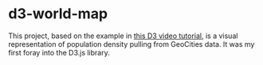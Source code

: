 # d3-world-map

This project, based on the example in [this D3 video tutorial](https://www.youtube.com/watch?v=8jvoTV54nXw), 
is a visual representation of population density pulling from GeoCities data. It was my first foray into the D3.js library. 
